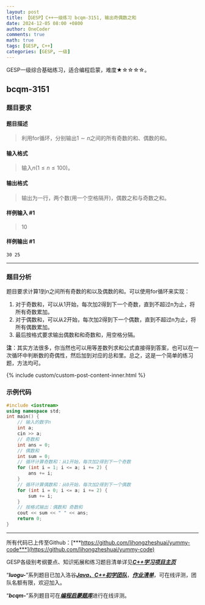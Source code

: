 ```yaml
---
layout: post
title: 【GESP】C++一级练习 bcqm-3151, 输出奇偶数之和
date: 2024-12-05 08:00 +0800
author: OneCoder
comments: true
math: true
tags: [GESP, C++]
categories: [GESP, 一级]
---
```

GESP一级综合基础练习，适合编程启蒙，难度★☆☆☆☆。

<!--more-->

## bcqm-3151

### 题目要求

#### 题目描述

>利用for循环，分别输出$1∼n$之间的所有奇数的和、偶数的和。

#### 输入格式

>输入$n(1≤n≤100)$。

#### 输出格式

>输出为一行，两个数(用一个空格隔开)，偶数之和与奇数之和。

#### 样例输入 #1

>10

#### 样例输出 #1

```console
30 25
```

---

### 题目分析

题目要求计算1到n之间所有奇数的和以及偶数的和。可以使用for循环来实现：

1. 对于奇数和，可以从1开始，每次加2得到下一个奇数，直到不超过n为止，将所有奇数累加。
2. 对于偶数和，可以从2开始，每次加2得到下一个偶数，直到不超过n为止，将所有偶数累加。
3. 最后按格式要求输出偶数和和奇数和，用空格分隔。

**注**：其实方法很多，你当然也可以用等差数列求和公式直接得到答案，也可以在一次循环中判断数的奇偶性，然后加到对应的总和里。总之，这是一个简单的练习题，方法均可。

{% include custom/custom-post-content-inner.html %}

### 示例代码

```cpp
#include <iostream>
using namespace std;
int main() {
    // 输入的数字n
    int a;
    cin >> a;
    // 奇数和
    int ans = 0;
    // 偶数和
    int sum = 0;
    // 循环计算奇数和：从1开始，每次加2得到下一个奇数
    for (int i = 1; i <= a; i += 2) {
        ans += i;
    }
    // 循环计算偶数和：从0开始，每次加2得到下一个偶数
    for (int i = 0; i <= a; i += 2) {
        sum += i;
    }
    // 按格式输出：偶数和 奇数和
    cout << sum << " " << ans;
    return 0;
}
```

---

所有代码已上传至Github：[***https://github.com/lihongzheshuai/yummy-code***](https://github.com/lihongzheshuai/yummy-code)

GESP各级别考纲要点、知识拓展和练习题目清单详见[***C++学习项目主页***](https://github.com/lihongzheshuai/yummy-code)

“***luogu-***”系列题目已加入洛谷[***Java、C++初学团队***](https://www.luogu.com.cn/team/92228)，[***作业清单***](https://www.luogu.com.cn/team/92228#homework)，可在线评测，团队名额有限，欢迎加入。

“***bcqm-***”系列题目可在[***编程启蒙题库***](https://bas.ssoier.cn/index.php)进行在线评测。
